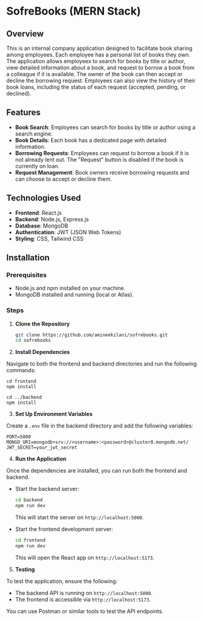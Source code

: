 # SofreBooks (MERN Stack)

## Overview

This is an internal company application designed to facilitate book sharing among employees. Each employee has a personal list of books they own. The application allows employees to search for books by title or author, view detailed information about a book, and request to borrow a book from a colleague if it is available. The owner of the book can then accept or decline the borrowing request. Employees can also view the history of their book loans, including the status of each request (accepted, pending, or declined).

## Features

- **Book Search**: Employees can search for books by title or author using a search engine.
- **Book Details**: Each book has a dedicated page with detailed information.
- **Borrowing Requests**: Employees can request to borrow a book if it is not already lent out. The "Request" button is disabled if the book is currently on loan.
- **Request Management**: Book owners receive borrowing requests and can choose to accept or decline them.

## Technologies Used

- **Frontend**: React.js
- **Backend**: Node.js, Express.js
- **Database**: MongoDB
- **Authentication**: JWT (JSON Web Tokens)
- **Styling**: CSS, Tailwind CSS

## Installation

### Prerequisites

- Node.js and npm installed on your machine.
- MongoDB installed and running (local or Atlas).

### Steps

1. **Clone the Repository**

    ```bash
    git clone https://github.com/amineekilani/sofrebooks.git
    cd sofrebooks
    ```

2. **Install Dependencies**

Navigate to both the frontend and backend directories and run the following commands:

    cd frontend
    npm install
    
    cd ../backend
    npm install

3. **Set Up Environment Variables**

Create a `.env` file in the backend directory and add the following variables:

    PORT=5000
    MONGO_URI=mongodb+srv://<username>:<password>@cluster0.mongodb.net/
    JWT_SECRET=your_jwt_secret

4. **Run the Application**

Once the dependencies are installed, you can run both the frontend and backend.

- Start the backend server:

    ```bash
    cd backend
    npm run dev
    ```

    This will start the server on `http://localhost:5000`.
- Start the frontend development server:

    ```bash
    cd frontend
    npm run dev
    ```

    This will open the React app on `http://localhost:5173`.

5. **Testing**

To test the application, ensure the following:

- The backend API is running on `http://localhost:5000`.
- The frontend is accessible via `http://localhost:5173`.

You can use Postman or similar tools to test the API endpoints.